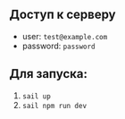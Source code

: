 ## Доступ к серверу
- user: ``test@example.com``
- password: ``password``


## Для запуска:
1. ``sail up``
2. ``sail npm run dev``
